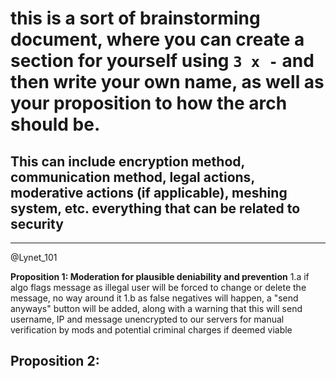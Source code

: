# this is a sort of brainstorming document, where you can create a section for yourself using `3 x -` and then write your own name, as well as your proposition to how the arch should be.
## This can include encryption method, communication method, legal actions, moderative actions (if applicable), meshing system, etc. everything that can be related to security
---
@Lynet_101  

**Proposition 1: Moderation for plausible deniability and prevention**
  1.a
    if algo flags message as illegal user will be forced to change or delete the message, no way around it
  1.b
    as false negatives will happen, a "send anyways" button will be added, along with a warning that this will send username, IP and message unencrypted to our servers for manual verification by mods and potential criminal charges if deemed viable 

**Proposition 2:**
---

